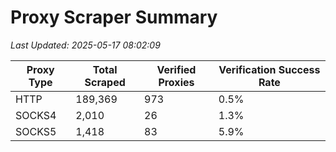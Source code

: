 # Proxy Scraper Summary

_Last Updated: 2025-05-17 08:02:09_

| Proxy Type | Total Scraped | Verified Proxies | Verification Success Rate |
|------------|--------------|------------------|--------------------------|
| HTTP | 189,369 | 973 | 0.5% |
| SOCKS4 | 2,010 | 26 | 1.3% |
| SOCKS5 | 1,418 | 83 | 5.9% |
